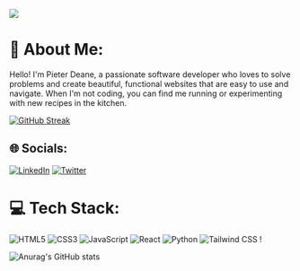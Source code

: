 ![](https://komarev.com/ghpvc/?username=Pieter1821)

# 💫 About Me:
Hello! I'm Pieter Deane, a passionate software developer who loves to solve problems and create beautiful, functional websites that are easy to use and navigate. When I'm not coding, you can find me running or experimenting with new recipes in the kitchen.

[![GitHub Streak](https://streak-stats.demolab.com/?user=Pieter1821)](https://git.io/streak-stats)

## 🌐 Socials:
[![LinkedIn](https://img.shields.io/badge/LinkedIn-%230077B5.svg?logo=linkedin&logoColor=white)](https://www.linkedin.com/in/pieterdeane) [![Twitter](https://img.shields.io/badge/Twitter-%231DA1F2.svg?logo=Twitter&logoColor=white)](https://twitter.com/pieter_deane) 

# 💻 Tech Stack:
![HTML5](https://img.shields.io/badge/html5-%23E34F26.svg?style=flat-square&logo=html5&logoColor=white) ![CSS3](https://img.shields.io/badge/css3-%231572B6.svg?style=flat-square&logo=css3&logoColor=white) ![JavaScript](https://img.shields.io/badge/javascript-%23323330.svg?style=flat-square&logo=javascript&logoColor=%23F7DF1E) ![React](https://img.shields.io/badge/react-%2320232a.svg?style=flat-square&logo=react&logoColor=%2361DAFB) ![Python](https://img.shields.io/badge/python-3670A0?style=flat-square&logo=python&logoColor=ffdd54)  ![Tailwind CSS](https://img.shields.io/badge/tailwindcss-%2338B2AC.svg?style=flat-square&logo=tailwind-css&logoColor=white) !

![Anurag's GitHub stats](https://github-readme-stats.vercel.app/api?username=Pieter1821&show_icons=true&theme=&bg_color=DEG,COLOR1,COLOR2,COLOR3...COLOR10)



